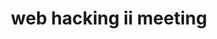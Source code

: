 ---
credit:
- Nathan Farlow
- Kevin H.
featured: false
recording: ''
slides: web_hacking_ii_meeting.pdf
tags:
- Server based attasks
- SQL Injection
- Javascript
- Cross Site Scripting
- XSS Attacks
time_close: ''
time_start: 2021-09-16T23:00:00.000000Z
title: web hacking ii meeting
week_number: 2
---
